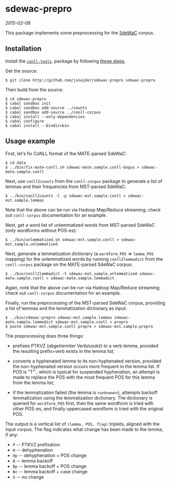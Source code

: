 # sdewac-prepro

*2015-02-08*

This package implements some preprocessing for the
[SdeWaC](http://www.ims.uni-stuttgart.de/forschung/ressourcen/korpora/sdewac.en.html)
corpus.

## Installation

Install the [`conll-tools`](https://github.com/jsnajder/conll-corpus).
package by following [these
steps](https://github.com/jsnajder/conll-corpus#installation).

Get the source:

```
$ git clone http://github.com/jsnajder/sdewac-prepro sdewac-prepro
```

Then build from the source:

```
$ cd sdewac-prepro
$ cabal sandbox init
$ cabal sandbox add-source ../counts
$ cabal sandbox add-source ../conll-corpus
$ cabal install --only-dependencies
$ cabal configure
$ cabal install --bindir=bin
```

## Usage example

First, let's fix CoNLL format of the MATE-parsed SdeWaC:

```
$ cd data
$ ../bin/fix-mate-conll.sh sdewac-mate.sample.conll-bogus > sdewac-mate.sample.conll
```

Next, use `conll2counts` from the `conll-corpus` package to generate a
list of lemmas and their frequencies from MST-parsed SdeWaC:

```
$ ../bin/conll2counts -l -p sdewac-mst.sample.conll > sdewac-mst.sample.lemmas
```

Note that the above can be run via Hadoop Map/Reduce streaming; check out
`conll-corpus` documentation for an example.

Next, get a word list of unlemmatized words from MST-parsed SdeWaC (only
wordforms without POS-es):

```
$ ../bin/unlemmatized.sh sdewac-mst.sample.conll > sdewac-mst.sample.unlemmatized
```

Next, generate a lemmatization dictionary (a `wordform_POS` => `lemma_POS`
mapping) for the unlemmatized words by running `conll2lemmadict` from the
`conll-corpus` package on the MATE-parsed SdeWaC corpus:

```
$ ../bin/conll2lemmadict -t sdewac-mst.sample.unlemmatized sdewac-mate.sample.conll > sdewac-mate.sample.lemmadict
```

Again, note that the above can be run via Hadoop Map/Reduce streaming;
check out `conll-corpus` documentation for an example.

Finally, run the preprocessing of the MST-parsed SdeWaC corpus, providing
a list of lemmas and the lemmatization dictionary as input:

```
$ ../bin/sdewac-prepro sdewac-mst.sample.lemmas sdewac-mate.sample.lemmadict sdewac-mst.sample.conll > prepro
$ paste sdewac-mst.sample.conll prepro > sdewac-mst.sample.prepro
```

The preprocessing does three things:

* prefixes PTKVZ (*abgetrennter Verbzusatz*) to a verb lemma, provided the
  resulting prefix+verb exists in the lemma list;

* converts a hyphenated lemma to its non-hyphenated version, provided the
  non-hyphenated version occurs more frequent in the lemma list. If
  POS is "T"`, which is typical for suspended hyphenation, an attempt is made 
  to replace the POS with the most frequent POS for this lemma from the lemma 
  list;

* if the lemmatization failed (the lemma is `<unknown>`), attempts backoff
  lemmatization using the lemmatization dictionary. The dictionary is queried
  for `wordform_POS` first, then the same wordform is tried with other POS-es,
  and finally uppercased wordform is tried with the original POS.

The output is a vertical list of `(lemma, POS, flag)` triplets, aligned with
the input corpus. The flag indicates what change has been made to the lemma,
if any:

* `P` -- PTKVZ prefixation
* `H` -- dehyphenation
* `Hp` -- dehyphenation + POS change
* `B` -- lemma backoff
* `Bp` -- lemma backoff + POS change
* `Bc` -- lemma backoff + case change
* `X` -- no change

